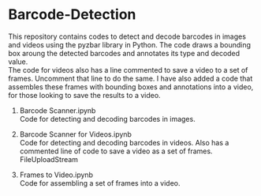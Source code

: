 # Barcode-Detection
This repository contains codes to detect and decode barcodes in images and videos using the pyzbar library in Python. The code draws a bounding box aroung the detected barcodes and annotates its type and decoded value.
<br>The code for videos also has a line commented to save a video to a set of frames. Uncomment that line to do the same. I have also added a code that assembles these frames with bounding boxes and annotations into a video, for those looking to save the results to a video.

1. Barcode Scanner.ipynb
<br>Code for detecting and decoding barcodes in images.

2. Barcode Scanner for Videos.ipynb
<br>Code for detecting and decoding barcodes in videos. Also has a commented line of code to save a video as a set of frames. FileUploadStream 

3. Frames to Video.ipynb
<br>Code for assembling a set of frames into a video.
